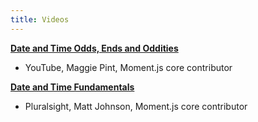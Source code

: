 ```yaml
---
title: Videos
---
```


<b><a href="https://www.youtube.com/watch?v=ieIzNP6gKqU" target="_blank">Date and Time Odds, Ends and Oddities</a></b>

- YouTube, Maggie Pint, Moment.js core contributor

<b><a href="https://www.pluralsight.com/courses/date-time-fundamentals" target="_blank">Date and Time Fundamentals</a></b>

- Pluralsight, Matt Johnson, Moment.js core contributor

